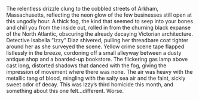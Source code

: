The relentless drizzle clung to the cobbled streets of Arkham, Massachusetts, reflecting the neon glow of the few businesses still open at this ungodly hour.  A thick fog, the kind that seemed to seep into your bones and chill you from the inside out, rolled in from the churning black expanse of the North Atlantic, obscuring the already decaying Victorian architecture. Detective Isabella “Izzy” Diaz shivered, pulling her threadbare coat tighter around her as she surveyed the scene. Yellow crime scene tape flapped listlessly in the breeze, cordoning off a small alleyway between a dusty antique shop and a boarded-up bookstore. The flickering gas lamp above cast long, distorted shadows that danced with the fog, giving the impression of movement where there was none.  The air was heavy with the metallic tang of blood, mingling with the salty sea air and the faint, sickly sweet odor of decay.  This was Izzy’s third homicide this month, and something about this one felt…different.  Worse.
